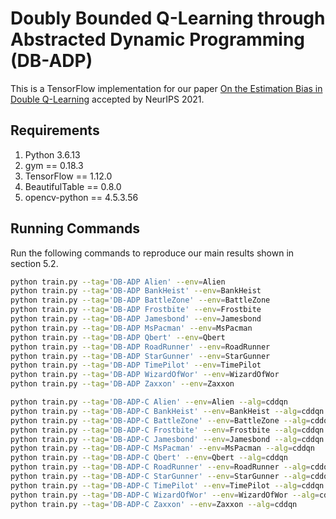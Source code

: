 # Doubly Bounded Q-Learning through Abstracted Dynamic Programming (DB-ADP)

This is a TensorFlow implementation for our paper [On the Estimation Bias in Double Q-Learning](http://arxiv.org/abs/2109.14419) accepted by NeurIPS 2021.


## Requirements
1. Python 3.6.13
2. gym == 0.18.3
3. TensorFlow == 1.12.0
4. BeautifulTable == 0.8.0
5. opencv-python == 4.5.3.56

## Running Commands

Run the following commands to reproduce our main results shown in section 5.2.

```bash
python train.py --tag='DB-ADP Alien' --env=Alien
python train.py --tag='DB-ADP BankHeist' --env=BankHeist
python train.py --tag='DB-ADP BattleZone' --env=BattleZone
python train.py --tag='DB-ADP Frostbite' --env=Frostbite
python train.py --tag='DB-ADP Jamesbond' --env=Jamesbond
python train.py --tag='DB-ADP MsPacman' --env=MsPacman
python train.py --tag='DB-ADP Qbert' --env=Qbert
python train.py --tag='DB-ADP RoadRunner' --env=RoadRunner
python train.py --tag='DB-ADP StarGunner' --env=StarGunner
python train.py --tag='DB-ADP TimePilot' --env=TimePilot
python train.py --tag='DB-ADP WizardOfWor' --env=WizardOfWor
python train.py --tag='DB-ADP Zaxxon' --env=Zaxxon

python train.py --tag='DB-ADP-C Alien' --env=Alien --alg=cddqn
python train.py --tag='DB-ADP-C BankHeist' --env=BankHeist --alg=cddqn
python train.py --tag='DB-ADP-C BattleZone' --env=BattleZone --alg=cddqn
python train.py --tag='DB-ADP-C Frostbite' --env=Frostbite --alg=cddqn
python train.py --tag='DB-ADP-C Jamesbond' --env=Jamesbond --alg=cddqn
python train.py --tag='DB-ADP-C MsPacman' --env=MsPacman --alg=cddqn
python train.py --tag='DB-ADP-C Qbert' --env=Qbert --alg=cddqn
python train.py --tag='DB-ADP-C RoadRunner' --env=RoadRunner --alg=cddqn
python train.py --tag='DB-ADP-C StarGunner' --env=StarGunner --alg=cddqn
python train.py --tag='DB-ADP-C TimePilot' --env=TimePilot --alg=cddqn
python train.py --tag='DB-ADP-C WizardOfWor' --env=WizardOfWor --alg=cddqn
python train.py --tag='DB-ADP-C Zaxxon' --env=Zaxxon --alg=cddqn
```
